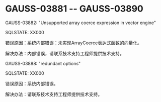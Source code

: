# GAUSS-03881 -- GAUSS-03890

GAUSS-03882: "Unsupported array coerce expression in vector engine"

SQLSTATE: XX000

错误原因：系统内部错误：未实现ArrayCoerce表达式函数的向量化。

解决办法：内部错误，请联系技术支持工程师提供技术支持。

GAUSS-03888: "redundant options"

SQLSTATE: XX000

错误原因：系统内部错误。

解决办法：请联系技术支持工程师提供技术支持。
